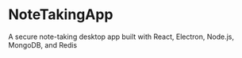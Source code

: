 # NoteTakingApp
A secure note-taking desktop app built with React, Electron, Node.js, MongoDB, and Redis

